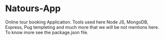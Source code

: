 # Natours-App

Online tour booking Application. Tools used here Node JS, MongoDB, Express, Pug templeting and much more that we will be not mentions here. To know more see the package.json file.
